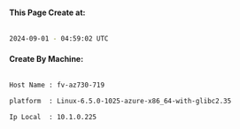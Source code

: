 
   
#### This Page Create at:

```bash

2024-09-01 - 04:59:02 UTC

```

#### Create By Machine:

```bash

Host Name : fv-az730-719

platform  : Linux-6.5.0-1025-azure-x86_64-with-glibc2.35

Ip Local  : 10.1.0.225

```

